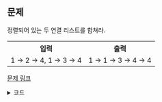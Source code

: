 ## 문제

정렬되어 있는 두 연결 리스트를 합쳐라.

 <table>
	<th>입력</th>
	<th>출력</th>
	<tr><!-- 두번째 줄 시작 -->
	    <td>1 → 2 → 4, 1 → 3 → 4</td>
	    <td>1 → 1 → 3 → 4 → 4</td>
	</tr><!-- 두번째 줄 끝 -->
    </table>

<a href="https://leetcode.com/problems/merge-two-sorted-lists/
" target="_blank">문제 링크</a>

<details>
<summary>코드</summary>
<div markdown="1">

```python
class ListNode:
    def __init__(self, val=0, next=None):
        self.val = val
        self.next = next


class Solution:
    def mergeTwoLists(self, l1: ListNode, l2: ListNode) -> ListNode:
        if (not l1) or (l2 and l1.val > l2.val):
            l1, l2 = l2, l1
        if l1:
            l1.next = self.mergeTwoLists(l1.next, l2)
        return l1
```

</div>
</details>